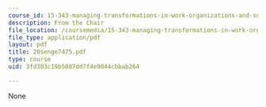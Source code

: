 ```yaml
---
course_id: 15-343-managing-transformations-in-work-organizations-and-society-spring-2002
description: From the Chair
file_location: /coursemedia/15-343-managing-transformations-in-work-organizations-and-society-spring-2002/3fd303c19b5087dd7f4e9044cbbab264_20senge7475.pdf
file_type: application/pdf
layout: pdf
title: 20senge7475.pdf
type: course
uid: 3fd303c19b5087dd7f4e9044cbbab264

---
```

None